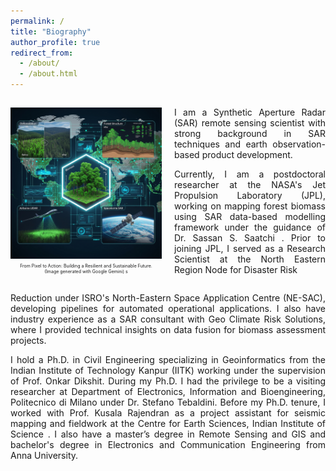 ```yaml
---
permalink: /
title: "Biography"
author_profile: true
redirect_from: 
  - /about/
  - /about.html
---
```


<div style="display: flex; align-items: center; gap: 20px;">
  <div style="flex: 1;">
    <img src="images/gemini_1.jpg" alt="My Image" style="max-width: 100%; height: auto;">
    <figcaption style="font-size: 0.5em; text-align: center; margin-top: 0.5em;">
      From Pixel to Action: Building a Resilient and Sustainable Future.<br>
      (Image generated with Google Gemini)
    s</figcaption>
  </div>
  <div style="flex: 1; text-align: justify;">
    <p>
      I am a Synthetic Aperture Radar (SAR) remote sensing scientist with strong background in SAR techniques and earth observation-based product development. 
    </p>
    <p>
      Currently, I am a postdoctoral researcher at the NASA's Jet Propulsion Laboratory (JPL), working on mapping forest biomass using SAR data-based modelling framework under the guidance of Dr. Sassan S. Saatchi . Prior to joining JPL, I served as a Research Scientist at the North Eastern Region Node for Disaster Risk 
    </p>
  </div>
</div>

<p style="text-align: justify;">
Reduction under ISRO's North-Eastern Space Application Centre (NE-SAC), developing pipelines for automated operational applications. I also have industry experience as a SAR consultant with Geo Climate Risk Solutions, where I provided technical insights on data fusion for biomass assessment projects.
</p>
<p style="text-align: justify;">
  I hold a Ph.D. in Civil Engineering specializing in Geoinformatics from the Indian Institute of Technology Kanpur (IITK) working under the supervision of Prof. Onkar Dikshit. During my Ph.D. I had the privilege to be a visiting researcher at Department of Electronics, Information and Bioengineering, Politecnico di Milano under Dr. Stefano Tebaldini. Before my Ph.D. tenure, I worked with Prof. Kusala Rajendran as a project assistant for seismic mapping and fieldwork at the Centre for Earth Sciences, Indian Institute of Science . I also have a  master’s degree in Remote Sensing and GIS and bachelor's degree in Electronics and Communication Engineering from Anna University.  
</p>